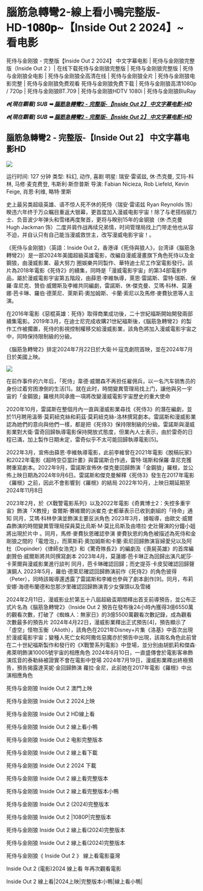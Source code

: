 <h1 tabindex="-1" class="heading-element" dir="auto">腦筋急轉彎2-線上看小鴨完整版-HD-𝟏𝟎𝟖𝟎𝐩~【Inside Out 2 2024】~ 看电影</h1>

死侍与金刚狼 - 完整版【Inside Out 2 2024】 中文字幕电影 | 死侍与金刚狼完整版（Inside Out 2 ）| 在线下载死侍与金刚狼完整版 | 死侍与金刚狼完整版 | 死侍与金刚狼全电影 | 死侍与金刚狼全高清在线 | 死侍与金刚狼全片 | 死侍与金刚狼电影完整 | 死侍与金刚狼免费观看 死侍与金刚狼免费下载 | 死侍与金刚狼高清1080p / 720p | 死侍与金刚狼BT.709 | 死侍与金刚狼HDTV 1080i | 死侍与金刚狼BluRay

<p><b><I>🔥[現在觀看] SUB ➥ <a href="https://f2movies.site/en/movie/1022789/inside-out-2" rel="noopener">腦筋急轉彎2 - 完整版-【Inside Out 2】 中文字幕电影-HD</a></I></b></p>

<p><b><I>🔥[現在觀看] SUB ➥ <a href="https://f2movies.site/en/movie/1022789/inside-out-2" rel="noopener">腦筋急轉彎2 - 完整版-【Inside Out 2】 中文字幕电影-HD</a></I></b></p>

<H2>腦筋急轉彎2 - 完整版-【Inside Out 2】 中文字幕电影HD </H2>

<img src="https://image.tmdb.org/t/p/original/coATv42PoiLqAFKStJiMZs2r6Zb.jpg" />

运行时间: 127 分钟
类型: 科幻, 动作, 喜剧
明星: 瑞安·雷诺兹, 休·杰克曼, 艾玛-科林, 马修·麦克费登, 韦斯利·斯奈普斯
导演: Fabian Nicieza, Rob Liefeld, Kevin Feige, 肖恩·利维, 略特·里斯

史上最另类超级英雄、语不惊人死不休的死侍（瑞安·雷诺兹 Ryan Reynolds 饰）睽违六年终于万众瞩目重返大银幕，更首度加入漫威电影宇宙！除了与老搭档钢力士、负音波少年弹头和雪绪再度聚首，更将与睽别15年的金钢狼（休·杰克曼 Hugh Jackman 饰）二度并肩作战再续兄弟情，时间管理局找上门带走他也从容不迫，并自认只有自己能当漫威救世主，改写漫威电影宇宙！。

《死侍与金刚狼》（英語：Inside Out 2，香港译《死侍與狼人》，台湾译《腦筋急轉彎2》）是一部2024年美國超級英雄電影，改編自漫威漫畫旗下角色死侍以及金鋼狼，由漫威影業、最大努力 圈娛樂共同製作、華特迪士尼工作室電影發行。該片為2018年電影《死侍2》的續集，同時是「漫威電影宇宙」的第34部電影作品，屬於漫威電影宇宙第五階段，由薛恩·李維執導，萊恩·雷諾斯、雷特·瑞斯、保羅·韋尼克、贊伯·威爾斯及李維共同編劇，雷諾斯、休·傑克曼、艾瑪·科林、莫蓮娜·芭卡琳、羅伯·德萊尼、萊斯莉·奧加姆斯、卡蘭·索尼以及馬修·麥費狄恩等人主演。

在2016年電影《惡棍英雄：死侍》取得商業成功後，二十世紀福斯開始開發兩部續集電影。2019年3月，在迪士尼完成收購21世紀福斯後，《腦筋急轉彎2》的製作工作被擱置，死侍的影視控制權移交給漫威影業，該角色將加入漫威電影宇宙之中，同時保持限制級的分級。

《腦筋急轉彎2》排定2024年7月22日於大衛·H·寇克劇院首映，並在2024年7月 日於美國上映。

<img src="https://image.tmdb.org/t/p/original/coATv42PoiLqAFKStJiMZs2r6Zb.jpg" />

在前作事件的六年后，「死侍」韋德·威爾森不再担任雇佣兵，以一名汽车销售员的身份过着穷困潦倒的生活[1]。就在此时，時間變異管理局找上门，讓他與另一宇宙的「金鋼狼」羅根共同承擔一項將改變漫威電影宇宙歷史的重大使命

2020年10月，雷諾斯在整個月內一直與漫威影業尋找《死侍3》的潛在編劇，並於11月聘用溫蒂·莫莉紐克絲和莉茲·莫莉紐克絲-洛林撰寫劇本。雷諾斯和漫威影業認為她們的意向與他們一樣，都是把《死侍3》保持限制級的分級。雷諾斯與漫威影業對大衛·雷奇回歸執導電影保持開放式態度，但業內人士表示，由於雷奇的日程已滿，加上製作日期未定，雷奇似乎不太可能回歸執導電影[5]。

2022年3月，宣佈由薛恩·李維執導電影，此前李維曾在2021年電影《脫稿玩家》和2022年電影《超時空亞當計畫》與雷諾斯合作過，雷特·瑞斯和保羅·韋尼克獲聘重寫劇本。2022年9月，雷諾斯宣佈休·傑克曼回歸飾演「金鋼狼」羅根，並公佈上映日期為2024年9月6日。雷諾斯和傑克曼解釋《死侍3》發生在2017年電影《羅根》之前，因此不會影響到《羅根》的結局 2022年10月，上映日期延期至2024年11月8日

2023年2月，於《X戰警電影系列》以及2022年電影《奇異博士2：失控多重宇宙》飾演「X教授」查爾斯·賽維爾的派崔克·史都華表示已收到劇組的「待命」通知 同月，艾瑪·科林參演並飾演主要反派角色 2023年3月，據報導，由歐文·威爾森飾演的時間變異管理局探員莫比烏斯·M·莫比烏斯及由塔拉·史壯聲演的分鐘小姐將出現於片中 。同月，馬修·麥費狄恩確認參演 麥費狄恩的角色被描述為死侍和金剛狼之間的「電燈泡」，而萊斯莉·奧加姆斯和卡蘭·索尼回歸飾演盲婦愛兒以及阿杜（Dopinder）《律師女浩克》和《驚奇隊長2》的編劇及《喪屍英雄》的首席編劇贊伯·威爾斯將共同撰寫劇本 2023年4月，莫蓮娜·芭卡琳正為回歸出演凡妮莎·卡萊爾與漫威影業進行談判 同月，芭卡琳確認回歸；而史提芬·卡皮契確認回歸聲演鋼人 2023年5月，羅伯·德萊尼確認回歸飾演前作《死侍2》的角色彼得（Peter），同時該報導還透露了雷諾斯和李維也參與了劇本創作[9]。同月，布莉安娜·海德布蘭德和忽那汐里確認回歸飾演青少女彈頭以及雪緒

2024年2月11日，漫威影业於第五十八屆超級盃期間釋出首支前導預告，並公布正式片名為《腦筋急轉彎2》（Inside Out 2 預告在發布後24小時內獲得3億6550萬的觀看次數，打破了《蜘蛛人：無家日》的3億5500萬觀看次數記錄，成為觀看次數最多的預告片 2024年4月22日，漫威影業釋出正式預告[4]，預告顯示了「虛空」怪物玉衡（Alioth），該角色在2021年Disney+片集《洛基》中首次出現於漫威電影宇宙；變種人死亡女和阿撒佐惡魔亦於預告中出現，該兩名角色此前曾在二十世紀福斯製作和發行的《X戰警系列電影》中登場，並分別由胡凱莉和傑森·弗萊明飾演10005號宇宙的相應角色 2024年6月10日，一直盛傳會於電影客串飾演炫音的泰勒絲被證實不會在電影中登場 2024年7月19日，漫威影業釋出終極預告，預告揭露達芙妮·金回歸飾演 蘿拉·金尼，此前她在2017年電影《羅根》中出演相應角色

死侍与金刚狼 Inside Out 2 澳門上映

死侍与金刚狼 Inside Out 2 2024上映

死侍与金刚狼 Inside Out 2 HD線上看

死侍与金刚狼 Inside Out 2 線上看小鴨

死侍与金刚狼 Inside Out 2 电影完整版本

死侍与金刚狼 Inside Out 2 線上看下載

死侍与金刚狼 Inside Out 2 2024 下載

死侍与金刚狼 Inside Out 2 線上看完整版本

死侍与金刚狼 Inside Out 2 線上看完整版本小鴨

死侍与金刚狼 Inside Out 2 (2024)完整版本

死侍与金刚狼 Inside Out 2 |1080P|完整版本

死侍与金刚狼 Inside Out 2 線上看(2024)完整版本

死侍与金刚狼 Inside Out 2 線上看(2024)完整版本

死侍与金刚狼《 Inside Out 2 》 線上看電影臺灣

Inside Out 2 (電影)2024 線上看 年再次觀看電影

Inside Out 2 線上看|2024上映|完整版本小鴨|線上看小鴨|
